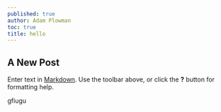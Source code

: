 ```yaml
---
published: true
author: Adam Plowman
toc: true
title: hello
---
```

## A New Post

Enter text in [Markdown](http://daringfireball.net/projects/markdown/). Use the toolbar above, or click the **?** button for formatting help.


gfiugu
